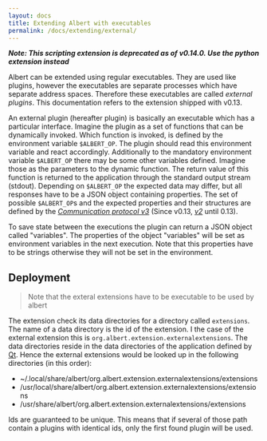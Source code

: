 ```yaml
---
layout: docs
title: Extending Albert with executables
permalink: /docs/extending/external/
---
```


***Note: This scripting extension is deprecated as of v0.14.0. Use the python extension instead***

Albert can be extended using regular executables. They are used like plugins, however the executables are separate processes which have separate address spaces. Therefore these executables are called _external plugins_. This documentation refers to the extension shipped with v0.13.

An external plugin (hereafter plugin) is basically an executable which has a particular interface. Imagine the plugin as a set of functions that can be dynamically invoked. Which function is invoked, is defined by the environment variable `$ALBERT_OP`. The plugin should read this environment variable and react accordingly. Additionally to the mandatory environment variable `$ALBERT_OP` there may be some other variables defined. Imagine those as the parameters to the dynamic function. The return value of this function is returned to the application through the standard output stream (stdout). Depending on `$ALBERT_OP` the expected data may differ, but all responses have to be a JSON object containing properties. The set of possible `$ALBERT_OP`s and the expected properties and their structures are defined by the [*Communication protocol v3*](/docs/extending/external/v3/) (Since v0.13, [*v2*](/docs/extending/external/v2/) until 0.13).

To save state between the executions the plugin can return a JSON object called "variables". The properties of the object "variables" will be set as environment variables in the next execution. Note that this properties have to be strings otherwise they will not be set in the environment.

## Deployment

> Note that the exteral extensions have to be executable to be used by albert

The extension check its data directories for a directory called `extensions`. The name of a data directory is the id of the extension. I the case of the external extension this is `org.albert.extension.externalextensions`. The data directories reside in the data directories of the application defined by [Qt](http://doc.qt.io/qt-5/qstandardpaths.html#StandardLocation-enum). Hence the external extensions would be looked up in the following directories (in this order):

* ~/.local/share/albert/org.albert.extension.externalextensions/extensions
* /usr/local/share/albert/org.albert.extension.externalextensions/extensions
* /usr/share/albert/org.albert.extension.externalextensions/extensions

Ids are guaranteed to be unique. This means that if several of those path contain a plugins with identical ids, only the first found plugin will be used.
